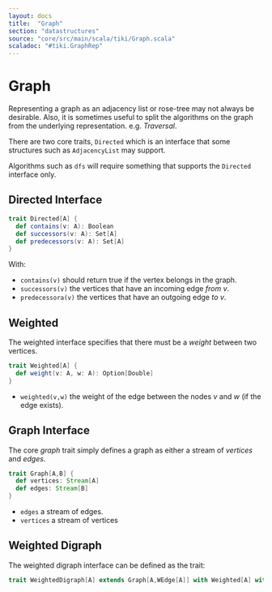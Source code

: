 ```yaml
---
layout: docs 
title:  "Graph"
section: "datastructures"
source: "core/src/main/scala/tiki/Graph.scala"
scaladoc: "#tiki.GraphRep"
---
```

# Graph

Representing a graph as an adjacency list or rose-tree may not always be desirable.
Also, it is sometimes useful to split the algorithms on the graph from the underlying
representation. e.g. _Traversal_.

There are two core traits, `Directed` which is an interface that some structures such
as `AdjacencyList` may support. 

Algorithms such as `dfs` will require something that supports the `Directed` interface only.

## Directed Interface

```scala
trait Directed[A] {
  def contains(v: A): Boolean
  def successors(v: A): Set[A]
  def predecessors(v: A): Set[A]
}
```
With:

- `contains(v)` should return true if the vertex belongs in the graph.
- `successors(v)` the vertices that have an incoming edge *from* _v_.
- `predecessora(v)` the vertices that have an outgoing edge *to* _v_.

## Weighted

The weighted interface specifies that there must be a _weight_ between two vertices.

```scala
trait Weighted[A] {
  def weight(v: A, w: A): Option[Double]
}
```

- `weighted(v,w)` the weight of the edge between the nodes _v_ and _w_ (if the edge exists).

## Graph Interface

The core _graph_ trait simply defines a graph as either a stream of _vertices_ and _edges_.

```scala
trait Graph[A,B] {
  def vertices: Stream[A]
  def edges: Stream[B]
}
```
- `edges` a stream of edges.
- `vertices` a stream of vertices

## Weighted Digraph

The weighted digraph interface can be defined as the trait:

```scala
trait WeightedDigraph[A] extends Graph[A,WEdge[A]] with Weighted[A] with Directed[A] 
```